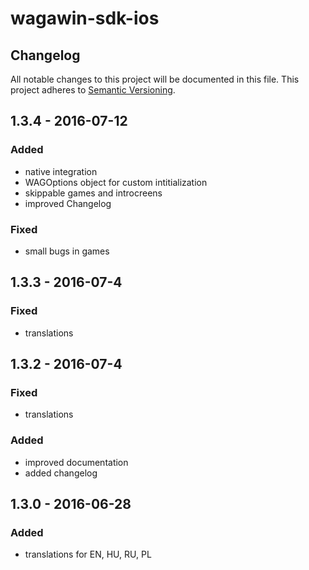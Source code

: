 # wagawin-sdk-ios

## Changelog
All notable changes to this project will be documented in this file.
This project adheres to [Semantic Versioning](http://semver.org/).

## 1.3.4 - 2016-07-12
### Added
- native integration
- WAGOptions object for custom intitialization
- skippable games and introcreens
- improved Changelog

### Fixed
- small bugs in games

## 1.3.3 - 2016-07-4
### Fixed
- translations

## 1.3.2 - 2016-07-4
### Fixed
 - translations

### Added
- improved documentation
- added changelog

## 1.3.0 - 2016-06-28
### Added
- translations for EN, HU, RU, PL

